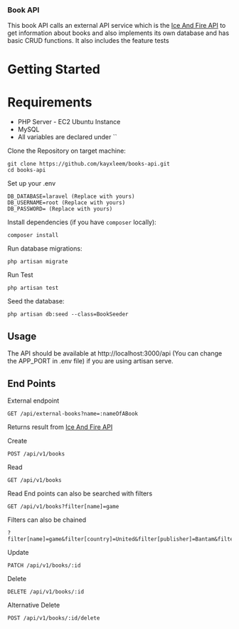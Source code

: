 ### Book API

This book API calls an external API service which is the [Ice And Fire API](https://www.anapioficeandfire.com/api/books) to get information about books and also implements its own database and has basic
CRUD functions.
It also includes the feature tests

# Getting Started

# Requirements
  - PHP Server - EC2 Ubuntu Instance
  - MySQL
  - All variables are declared under ``

Clone the Repository on target machine:


    git clone https://github.com/kayxleem/books-api.git
    cd books-api

Set up your .env

    DB_DATABASE=laravel (Replace with yours)
    DB_USERNAME=root (Replace with yours)
    DB_PASSWORD= (Replace with yours)


Install dependencies (if you have `composer` locally):

    composer install

Run database migrations:

    php artisan migrate

Run Test

    php artisan test

Seed the database:

    php artisan db:seed --class=BookSeeder

## Usage

The API should be available at http://localhost:3000/api (You can change the APP_PORT in .env file) if you are using artisan serve.

## End Points

External endpoint

    GET /api/external-books?name=:nameOfABook

Returns result from [Ice And Fire API](https://www.anapioficeandfire.com/api/books)

Create

    POST /api/v1/books

Read

    GET /api/v1/books

Read End points can also be searched with filters

    GET /api/v1/books?filter[name]=game

Filters can also be chained

    ?filter[name]=game&filter[country]=United&filter[publisher]=Bantam&filter[release_date]=1996


Update

    PATCH /api/v1/books/:id

Delete

    DELETE /api/v1/books/:id

Alternative Delete

    POST /api/v1/books/:id/delete




